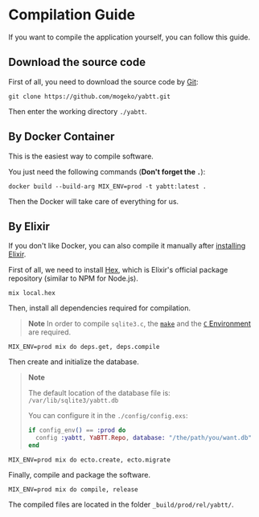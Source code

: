 # Compilation Guide

If you want to compile the application yourself, you can follow this guide.

## Download the source code

First of all, you need to download the source code by [Git](https://git-scm.com):

```shell
git clone https://github.com/mogeko/yabtt.git
```

Then enter the working directory `./yabtt`.

## By Docker Container

This is the easiest way to compile software.

You just need the following commands (**Don't forget the `.`**):

```shell
docker build --build-arg MIX_ENV=prod -t yabtt:latest .
```

Then the Docker will take care of everything for us.

## By Elixir

If you don't like Docker, you can also compile it manually after [installing Elixir](https://elixir-lang.org/install.html).

First of all, we need to install [Hex](https://hex.pm), which is Elixir's official package repository (similar to NPM for Node.js).

```shell
mix local.hex
```

Then, install all dependencies required for compilation.

> **Note** In order to compile `sqlite3.c`, the [`make`](https://www.gnu.org/software/make) and the [`C` Environment](https://gcc.gnu.org) are required.

```shell
MIX_ENV=prod mix do deps.get, deps.compile
```

Then create and initialize the database.

> **Note**
>
> The default location of the database file is: `/var/lib/sqlite3/yabtt.db`
>
> You can configure it in the `./config/config.exs`:
>
> ```elixir
> if config_env() == :prod do
>   config :yabtt, YaBTT.Repo, database: "/the/path/you/want.db"
> end
> ```

```shell
MIX_ENV=prod mix do ecto.create, ecto.migrate
```

Finally, compile and package the software.

```shell
MIX_ENV=prod mix do compile, release
```

The compiled files are located in the folder `_build/prod/rel/yabtt/`.
